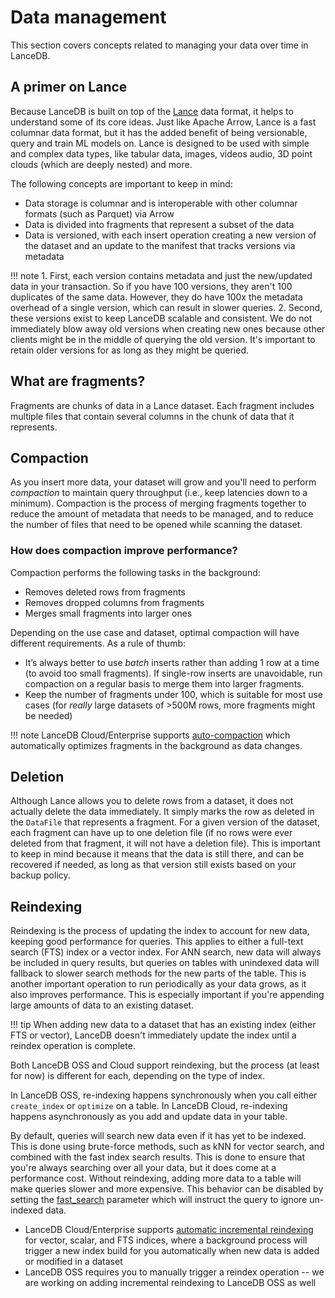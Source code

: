 # Data management

This section covers concepts related to managing your data over time in LanceDB.

## A primer on Lance

Because LanceDB is built on top of the [Lance](https://lancedb.github.io/lance/) data format, it helps to understand some of its core ideas. Just like Apache Arrow, Lance is a fast columnar data format, but it has the added benefit of being versionable, query and train ML models on. Lance is designed to be used with simple and complex data types, like tabular data, images, videos audio, 3D point clouds (which are deeply nested) and more.

The following concepts are important to keep in mind:

- Data storage is columnar and is interoperable with other columnar formats (such as Parquet) via Arrow
- Data is divided into fragments that represent a subset of the data
- Data is versioned, with each insert operation creating a new version of the dataset and an update to the manifest that tracks versions via metadata

!!! note
    1. First, each version contains metadata and just the new/updated data in your transaction. So if you have 100 versions, they aren't 100 duplicates of the same data. However, they do have 100x the metadata overhead of a single version, which can result in slower queries.
    2. Second, these versions exist to keep LanceDB scalable and consistent. We do not immediately blow away old versions when creating new ones because other clients might be in the middle of querying the old version. It's important to retain older versions for as long as they might be queried.

## What are fragments?

Fragments are chunks of data in a Lance dataset. Each fragment includes multiple files that contain several columns in the chunk of data that it represents.

## Compaction

As you insert more data, your dataset will grow and you'll need to perform *compaction* to maintain query throughput (i.e., keep latencies down to a minimum). Compaction is the process of merging fragments together to reduce the amount of metadata that needs to be managed, and to reduce the number of files that need to be opened while scanning the dataset.

### How does compaction improve performance?

Compaction performs the following tasks in the background:

- Removes deleted rows from fragments
- Removes dropped columns from fragments
- Merges small fragments into larger ones

Depending on the use case and dataset, optimal compaction will have different requirements. As a rule of thumb:

- It’s always better to use *batch* inserts rather than adding 1 row at a time (to avoid too small fragments). If single-row inserts are unavoidable, run compaction on a regular basis to merge them into larger fragments.
- Keep the number of fragments under 100, which is suitable for most use cases (for *really* large datasets of >500M rows, more fragments might be needed)

!!! note
LanceDB Cloud/Enterprise supports [auto-compaction](https://docs.lancedb.com/enterprise/architecture/architecture#write-path) which automatically optimizes fragments in the background as data changes.

## Deletion

Although Lance allows you to delete rows from a dataset, it does not actually delete the data immediately. It simply marks the row as deleted in the `DataFile` that represents a fragment. For a given version of the dataset, each fragment can have up to one deletion file (if no rows were ever deleted from that fragment, it will not have a deletion file). This is important to keep in mind because it means that the data is still there, and can be recovered if needed, as long as that version still exists based on your backup policy.

## Reindexing

Reindexing is the process of updating the index to account for new data, keeping good performance for queries. This applies to either a full-text search (FTS) index or a vector index. For ANN search, new data will always be included in query results, but queries on tables with unindexed data will fallback to slower search methods for the new parts of the table. This is another important operation to run periodically as your data grows, as it also improves performance. This is especially important if you're appending large amounts of data to an existing dataset.

!!! tip
    When adding new data to a dataset that has an existing index (either FTS or vector), LanceDB doesn't immediately update the index until a reindex operation is complete.

Both LanceDB OSS and Cloud support reindexing, but the process (at least for now) is different for each, depending on the type of index.

In LanceDB OSS, re-indexing happens synchronously when you call either `create_index` or `optimize` on a table. In LanceDB Cloud, re-indexing happens asynchronously as you add and update data in your table.

By default, queries will search new data even if it has yet to be indexed. This is done using brute-force methods, such as kNN for vector search, and combined with the fast index search results. This is done to ensure that you're always searching over all your data, but it does come at a performance cost. Without reindexing, adding more data to a table will make queries slower and more expensive. This behavior can be disabled by setting the [fast_search](https://lancedb.github.io/lancedb/python/python/#lancedb.query.AsyncQuery.fast_search) parameter which will instruct the query to ignore un-indexed data.

* LanceDB Cloud/Enterprise supports [automatic incremental reindexing](https://docs.lancedb.com/core#vector-index) for vector, scalar, and FTS indices, where a background process will trigger a new index build for you automatically when new data is added or modified in a dataset
* LanceDB OSS requires you to manually trigger a reindex operation -- we are working on adding incremental reindexing to LanceDB OSS as well
